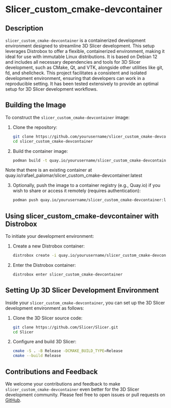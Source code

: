 # Slicer_custom_cmake-devcontainer

## Description

`slicer_custom_cmake-devcontainer` is a containerized development environment designed to streamline 3D Slicer development. This setup leverages Distrobox to offer a flexible, containerized environment, making it ideal for use with immutable Linux distributions. It is based on Debian 12 and includes all necessary dependencies and tools for 3D Slicer development, such as CMake, Qt, and VTK, alongside other utilities like git, fd, and shellcheck. This project facilitates a consistent and isolated development environment, ensuring that developers can work in a reproducible setting. It has been tested extensively to provide an optimal setup for 3D Slicer development workflows.

## Building the Image

To construct the `slicer_custom_cmake-devcontainer` image:

1. Clone the repository:

   ```bash
   git clone https://github.com/yourusername/slicer_custom_cmake-devcontainer.git
   cd slicer_custom_cmake-devcontainer
   ```

2. Build the container image:

   ```bash
   podman build -t quay.io/yourusername/slicer_custom_cmake-devcontainer:latest .
   ```
   
 Note that there is an existing container at quay.io/rafael_palomar/slicer_custom_cmake-devcontainer:latest

3. Optionally, push the image to a container registry (e.g., Quay.io) if you wish to share or access it remotely (requires authentication):

   ```bash
   podman push quay.io/yourusername/slicer_custom_cmake-devcontainer:latest
   ```

## Using slicer_custom_cmake-devcontainer with Distrobox

To initiate your development environment:

1. Create a new Distrobox container:

   ```bash
   distrobox create -i quay.io/yourusername/slicer_custom_cmake-devcontainer:latest -n slicer_custom_cmake-devcontainer
   ```

2. Enter the Distrobox container:

   ```bash
   distrobox enter slicer_custom_cmake-devcontainer
   ```

## Setting Up 3D Slicer Development Environment

Inside your `slicer_custom_cmake-devcontainer`, you can set up the 3D Slicer development environment as follows:

1. Clone the 3D Slicer source code:

   ```bash
   git clone https://github.com/Slicer/Slicer.git
   cd Slicer
   ```

2. Configure and build 3D Slicer:

   ```bash
   cmake -S . -B Release -DCMAKE_BUILD_TYPE=Release
   cmake --build Release
   ```

## Contributions and Feedback

We welcome your contributions and feedback to make `slicer_custom_cmake-devcontainer` even better for the 3D Slicer development community. Please feel free to open issues or pull requests on [GitHub](https://github.com/yourusername/slicer_custom_cmake-devcontainer).
